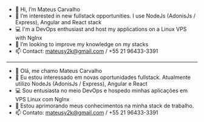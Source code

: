 - 👋 Hi, I’m Mateus Carvalho
- 👀 I’m interested in new fullstack opportunities. I use NodeJs (AdonisJs / Express), Angular and React stack
- 💻 I'm a DevOps enthusiast and host my applications on a Linux VPS with NgInx
- 🌱 I’m looking to improve my knowledge on my stacks
- 📫 Contact: mateusy2k@gmail.com / +55 21 96433-3391
_________________________

- 👋 Olá, me chamo Mateus Carvalho
- 👀 Eu estou interessado em novas oportunidades fullstack. Atualmente utilizo NodeJs (AdonisJs / Express), Angular e React
- 💻 Sou entusiasta no meio DevOps e hospedo minhas aplicações em VPS Linux com NgInx
- 🌱 Estou aprimorando meus conhecimentos na minha stack de trabalho.
- 📫 Contato: mateusy2k@gmail.com / +55 21 96433-3391

<!---
mateusdc01/mateusdc01 is a ✨ special ✨ repository because its `README.md` (this file) appears on your GitHub profile.
You can click the Preview link to take a look at your changes.
--->
